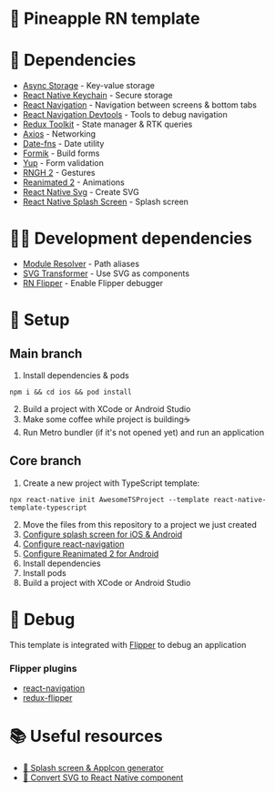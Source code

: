 # 🍍 Pineapple RN template

# 🐸 Dependencies 
- [Async Storage](https://www.npmjs.com/package/@react-native-async-storage/async-storage) - Key-value storage
- [React Native Keychain](https://www.npmjs.com/package/react-native-keychain) - Secure storage
- [React Navigation](https://reactnavigation.org/docs/getting-started/) - Navigation between screens & bottom tabs
- [React Navigation Devtools](https://reactnavigation.org/docs/devtools/) - Tools to debug navigation
- [Redux Toolkit](https://redux-toolkit.js.org/introduction/getting-started) - State manager & RTK queries
- [Axios](https://github.com/axios/axios) - Networking
- [Date-fns](https://date-fns.org) - Date utility
- [Formik](https://formik.org) - Build forms
- [Yup](https://github.com/jquense/yup) - Form validation
- [RNGH 2](https://www.npmjs.com/package/react-native-gesture-handler) - Gestures
- [Reanimated 2](https://docs.swmansion.com/react-native-reanimated/docs) - Animations
- [React Native Svg](https://github.com/react-native-svg/react-native-svg) - Create SVG
- [React Native Splash Screen](https://www.npmjs.com/package/react-native-splash-screen) - Splash screen

# 👨‍💻 Development dependencies 
- [Module Resolver](https://www.npmjs.com/package/babel-plugin-module-resolver) - Path aliases
- [SVG Transformer](https://github.com/kristerkari/react-native-svg-transformer) - Use SVG as components
- [RN Flipper](react-native-flipper) - Enable Flipper debugger

# 🙈 Setup

##  Main branch
1. Install dependencies & pods
<pre>
<code>npm i && cd ios && pod install</code>
</pre>
2. Build a project with XCode or Android Studio
3. Make some coffee while project is building☕️
4. Run Metro bundler (if it's not opened yet) and run an application 

## Core branch
1. Create a new project with TypeScript template:
<pre>
<code>npx react-native init AwesomeTSProject --template react-native-template-typescript</code>
</pre>
2. Move the files from this repository to a project we just created
3. [Configure splash screen for iOS & Android](https://www.npmjs.com/package/react-native-splash-screen)
4. [Configure react-navigation](https://reactnavigation.org/docs/getting-started/#installing-dependencies-into-a-bare-react-native-project)
5. [Configure Reanimated 2 for Android](https://docs.swmansion.com/react-native-reanimated/docs/fundamentals/installation#android)
6. Install dependencies
7. Install pods
8. Build a project with XCode or Android Studio

# 🐛 Debug 

This template is integrated with [Flipper](https://fbflipper.com) to debug an application

### Flipper plugins
- [react-navigation](https://reactnavigation.org/docs/devtools/)
- [redux-flipper](https://www.npmjs.com/package/redux-flipper)

# 📚 Useful resources

- [🌅 Splash screen & AppIcon generator](https://appicon.co)
- [🧬 Convert SVG to React Native component](https://react-svgr.com/playground/?native=true)
